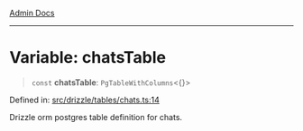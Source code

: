 [Admin Docs](/)

***

# Variable: chatsTable

> `const` **chatsTable**: `PgTableWithColumns`\<\{\}\>

Defined in: [src/drizzle/tables/chats.ts:14](https://github.com/PurnenduMIshra129th/talawa-api/blob/8bb4483f6aa0d175e00d3d589e36182f9c58a66a/src/drizzle/tables/chats.ts#L14)

Drizzle orm postgres table definition for chats.
